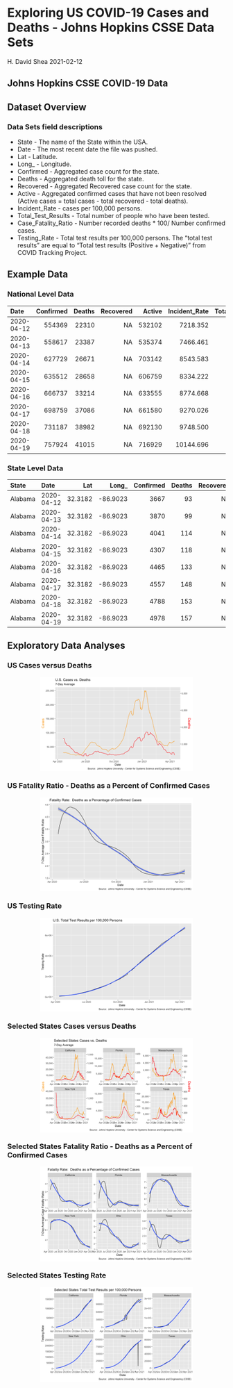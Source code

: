 Exploring US COVID-19 Cases and Deaths - Johns Hopkins CSSE Data Sets
================
H. David Shea
2021-02-12

## Johns Hopkins CSSE COVID-19 Data

## Dataset Overview

### Data Sets field descriptions

-   State - The name of the State within the USA.
-   Date - The most recent date the file was pushed.
-   Lat - Latitude.
-   Long\_ - Longitude.
-   Confirmed - Aggregated case count for the state.
-   Deaths - Aggregated death toll for the state.
-   Recovered - Aggregated Recovered case count for the state.
-   Active - Aggregated confirmed cases that have not been resolved
    (Active cases = total cases - total recovered - total deaths).
-   Incident\_Rate - cases per 100,000 persons.
-   Total\_Test\_Results - Total number of people who have been tested.
-   Case\_Fatality\_Ratio - Number recorded deaths \* 100/ Number
    confirmed cases.
-   Testing\_Rate - Total test results per 100,000 persons. The “total
    test results” are equal to “Total test results (Positive +
    Negative)” from COVID Tracking Project.

## Example Data

### National Level Data

| Date       | Confirmed | Deaths | Recovered | Active | Incident\_Rate | Total\_Test\_Results | Case\_Fatality\_Ratio | Testing\_Rate | Confirmed\_7 | Deaths\_7 | Recovered\_7 | Active\_7 | Incident\_Rate\_7 | Total\_Test\_Results\_7 | Case\_Fatality\_Ratio\_7 | Testing\_Rate\_7 |
|:-----------|----------:|-------:|----------:|-------:|---------------:|---------------------:|----------------------:|--------------:|-------------:|----------:|-------------:|----------:|------------------:|------------------------:|-------------------------:|-----------------:|
| 2020-04-12 |    554369 |  22310 |        NA | 532102 |       7218.352 |              2812982 |              2.985949 |      51505.05 |           NA |        NA |           NA |        NA |                NA |                      NA |                       NA |               NA |
| 2020-04-13 |    558617 |  23387 |        NA | 535374 |       7466.461 |              2745533 |              3.033143 |      53479.99 |           NA |        NA |           NA |        NA |                NA |                      NA |                       NA |               NA |
| 2020-04-14 |    627729 |  26671 |        NA | 703142 |       8543.583 |              3286096 |              3.139931 |      57900.84 |           NA |        NA |           NA |        NA |                NA |                      NA |                       NA |               NA |
| 2020-04-15 |    635512 |  28658 |        NA | 606759 |       8334.222 |              3251791 |              3.334925 |      59848.39 |           NA |        NA |           NA |        NA |                NA |                      NA |                       NA |               NA |
| 2020-04-16 |    666737 |  33214 |        NA | 633555 |       8774.668 |              3410091 |              3.455323 |      62317.06 |           NA |        NA |           NA |        NA |                NA |                      NA |                       NA |               NA |
| 2020-04-17 |    698759 |  37086 |        NA | 661580 |       9270.026 |              3550570 |              3.553918 |      65075.30 |           NA |        NA |           NA |        NA |                NA |                      NA |                       NA |               NA |
| 2020-04-18 |    731187 |  38982 |        NA | 692130 |       9748.500 |              3700620 |              3.597363 |      67747.25 |           NA |        NA |           NA |        NA |                NA |                      NA |                 3.300378 |               NA |
| 2020-04-19 |    757924 |  41015 |        NA | 716929 |      10144.696 |              3874988 |              3.611191 |      70597.29 |     29079.29 |  2672.143 |           NA |  26403.86 |          418.0492 |                151715.1 |                 3.389698 |         2727.463 |

### State Level Data

| State   | Date       |     Lat |   Long\_ | Confirmed | Deaths | Recovered | Active | Incident\_Rate | Total\_Test\_Results | Case\_Fatality\_Ratio | Testing\_Rate | Confirmed\_7 | Deaths\_7 | Recovered\_7 | Active\_7 | Incident\_Rate\_7 | Total\_Test\_Results\_7 | Case\_Fatality\_Ratio\_7 | Testing\_Rate\_7 |
|:--------|:-----------|--------:|---------:|----------:|-------:|----------:|-------:|---------------:|---------------------:|----------------------:|--------------:|-------------:|----------:|-------------:|----------:|------------------:|------------------------:|-------------------------:|-----------------:|
| Alabama | 2020-04-12 | 32.3182 | -86.9023 |      3667 |     93 |        NA |   3470 |       75.98802 |                21583 |              2.610160 |      460.3002 |           NA |        NA |           NA |        NA |                NA |                      NA |                       NA |               NA |
| Alabama | 2020-04-13 | 32.3182 | -86.9023 |      3870 |     99 |        NA |   3635 |       79.63493 |                29182 |              2.651312 |      622.3639 |           NA |        NA |           NA |        NA |                NA |                      NA |                       NA |               NA |
| Alabama | 2020-04-14 | 32.3182 | -86.9023 |      4041 |    114 |        NA |   3839 |       84.30554 |                33117 |              2.883886 |      706.2855 |           NA |        NA |           NA |        NA |                NA |                      NA |                       NA |               NA |
| Alabama | 2020-04-15 | 32.3182 | -86.9023 |      4307 |    118 |        NA |   3957 |       86.90743 |                34077 |              2.895706 |      726.7594 |           NA |        NA |           NA |        NA |                NA |                      NA |                       NA |               NA |
| Alabama | 2020-04-16 | 32.3182 | -86.9023 |      4465 |    133 |        NA |   4212 |       92.66572 |                36391 |              3.060990 |      776.1100 |           NA |        NA |           NA |        NA |                NA |                      NA |                       NA |               NA |
| Alabama | 2020-04-17 | 32.3182 | -86.9023 |      4557 |    148 |        NA |   4423 |       97.48561 |                37848 |              3.237804 |      807.1834 |           NA |        NA |           NA |        NA |                NA |                      NA |                       NA |               NA |
| Alabama | 2020-04-18 | 32.3182 | -86.9023 |      4788 |    153 |        NA |   4559 |      100.49272 |                42538 |              3.247029 |      907.2070 |           NA |        NA |           NA |        NA |                NA |                      NA |                 2.940984 |               NA |
| Alabama | 2020-04-19 | 32.3182 | -86.9023 |      4978 |    157 |        NA |   4731 |      104.24627 |                45712 |              3.211948 |      974.8988 |     187.2857 |  9.142857 |           NA |  180.1429 |          4.036892 |                    3447 |                 3.026953 |         73.51409 |

## Exploratory Data Analyses

### US Cases versus Deaths

<img src="JH_CSSE_Covid19_Data_files/figure-gfm/us_cases_and_deaths-1.png" width="70%" style="display: block; margin: auto;" />

### US Fatality Ratio - Deaths as a Percent of Confirmed Cases

<img src="JH_CSSE_Covid19_Data_files/figure-gfm/us_fatality_ratio-1.png" width="70%" style="display: block; margin: auto;" />

### US Testing Rate

<img src="JH_CSSE_Covid19_Data_files/figure-gfm/us_testing_rate-1.png" width="70%" style="display: block; margin: auto;" />

### Selected States Cases versus Deaths

<img src="JH_CSSE_Covid19_Data_files/figure-gfm/states_cases_and_deaths-1.png" width="70%" style="display: block; margin: auto;" />

### Selected States Fatality Ratio - Deaths as a Percent of Confirmed Cases

<img src="JH_CSSE_Covid19_Data_files/figure-gfm/states_fatality_ratio-1.png" width="70%" style="display: block; margin: auto;" />

### Selected States Testing Rate

<img src="JH_CSSE_Covid19_Data_files/figure-gfm/states_testing_rate-1.png" width="70%" style="display: block; margin: auto;" />
